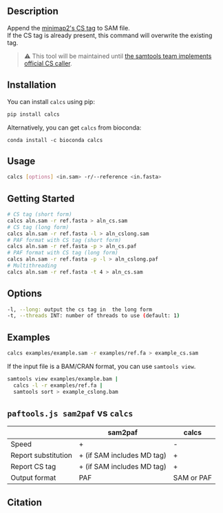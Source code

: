 ## Description

Append the [minimap2's CS tag](https://github.com/lh3/minimap2#cs) to SAM file.  
If the CS tag is already present, this command will overwrite the existing tag.


> :warning: This tool will be maintained until [the samtools team implements official CS caller](https://github.com/samtools/samtools/issues/1264).

## Installation

You can install `calcs` using pip:

```bash
pip install calcs
```

Alternatively, you can get `calcs` from bioconda:

```
conda install -c bioconda calcs
```

## Usage

```bash
calcs [options] <in.sam> -r/--reference <in.fasta>
```

## Getting Started

```bash
# CS tag (short form)
calcs aln.sam -r ref.fasta > aln_cs.sam
# CS tag (long form)
calcs aln.sam -r ref.fasta -l > aln_cslong.sam
# PAF format with CS tag (short form)
calcs aln.sam -r ref.fasta -p > aln_cs.paf
# PAF format with CS tag (long form)
calcs aln.sam -r ref.fasta -p -l > aln_cslong.paf
# Multithreading
calcs aln.sam -r ref.fasta -t 4 > aln_cs.sam
```


## Options

```bash
-l, --long: output the cs tag in  the long form
-t, --threads INT: number of threads to use (default: 1)
```

## Examples

```bash
calcs examples/example.sam -r examples/ref.fa > example_cs.sam
```

If the input file is a BAM/CRAN format, you can use `samtools view`.

```bash
samtools view examples/example.bam |
  calcs -l -r examples/ref.fa |
  samtools sort > example_cslong.bam
```

## `paftools.js sam2paf` vs `calcs`

|                     | sam2paf                    | calcs      |
| ------------------- | -------------------------- | ---------- |
| Speed               | +                          | -          |
| Report substitution | + (if SAM includes MD tag) | +          |
| Report CS tag       | + (if SAM includes MD tag) | +          |
| Output format       | PAF                        | SAM or PAF |

## Citation

